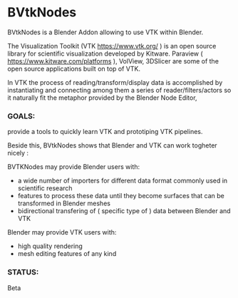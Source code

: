 # BVtkNodes 
BVtkNodes is a Blender Addon allowing to use VTK within Blender.

The Visualization Toolkit (VTK https://www.vtk.org/ ) is an open source library for scientific visualization developed by Kitware.
Paraview ( https://www.kitware.com/platforms ), VolView, 3DSlicer are some of the open source applications built on top of VTK.

In VTK the process of reading/transform/display data is accomplished by instantiating and connecting
among them a series of reader/filters/actors so it naturally fit the metaphor provided by the Blender Node Editor, 

### GOALS:
provide a tools to quickly learn VTK and prototiping VTK pipelines.

Beside this, BVtkNodes shows that Blender and VTK can work togheter nicely :

BVTKNodes may provide Blender users with:
- a wide number of importers for different data format commonly used in scientific research
- features to process these data until they become surfaces that can be transformed in Blender meshes
- bidirectional transfering of ( specific type of ) data between Blender and VTK

Blender may provide VTK users with:
- high quality rendering
- mesh editing features of any kind

### STATUS:
Beta 
